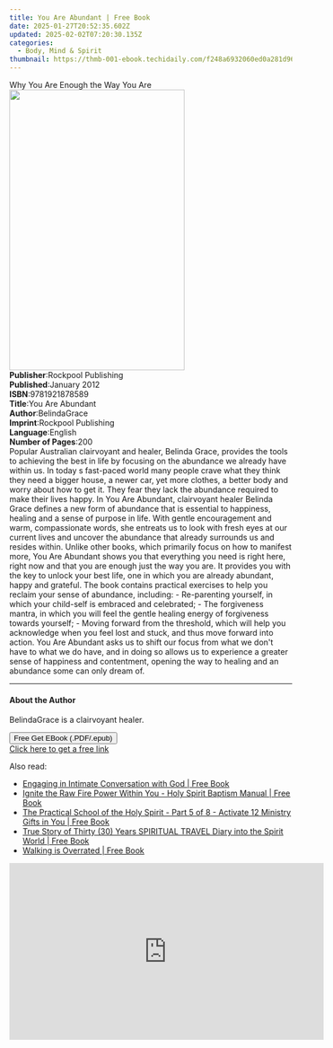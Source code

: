 ```yaml
---
title: You Are Abundant | Free Book
date: 2025-01-27T20:52:35.602Z
updated: 2025-02-02T07:20:30.135Z
categories:
  - Body, Mind & Spirit
thumbnail: https://thmb-001-ebook.techidaily.com/f248a6932060ed0a281d96a70b60d565c90979c8f4b4a7ef64e71e8978883164.jpg
---
```

<main id="book-container">
  <div class="flex flex-col">
    <div class="book-brief flex-1 py-6 px-4 sm:p-6 md:py-10 md:px-8">
      <!-- brief-->
      <div class="book-brief-main">Why You Are Enough the Way You Are</div>
    </div>
    <div
      class="book-meta-info flex-1 grid gap-4 col-start-1 col-end-3 row-start-1 sm:mb-6 sm:grid-cols-4 lg:gap-6 lg:col-start-2 lg:row-end-6 lg:row-span-6 lg:mb-0"
    >
      <div
        class="book-meta-info-left place-content-center mt-4 p-4 text-sm leading-6 col-start-2 col-span-2 dark:text-slate-400"
      >
        <img
          class="w-full h-500 object-cover rounded-lg sm:h-255 sm:col-span-2 lg:col-span-full"
          src="https://img-001-ebook.techidaily.com/a4a0be486367d505fe62e822f3c7def3fcd865881b44482b64d8dfadff98cdd6.jpg"
          alt=""
          width="312"
          height="500"
        />
      </div>
      <div
        class="book-meta-info-right mt-2 col-start-1 row-start-2 col-span-3 self-center"
      >
        <!-- meta data  -->
        <div class="flex flex-col px-4 md:px-8">
          <div class="flex-1">
            <strong>Publisher</strong>:<span class="px-2"
              >Rockpool Publishing</span
            >
          </div>
          <div class="flex-1">
            <strong>Published</strong>:<span class="px-2">January 2012</span>
          </div>
          <div class="flex-1">
            <strong>ISBN</strong>:<span class="px-2">9781921878589</span>
          </div>
          <div class="flex-1">
            <strong>Title</strong>:<span class="px-2">You Are Abundant</span>
          </div>
          <div class="flex-1">
            <strong>Author</strong>:<span class="px-2">BelindaGrace</span>
          </div>
          <div class="flex-1">
            <strong>Imprint</strong>:<span class="px-2"
              >Rockpool Publishing</span
            >
          </div>
          <div class="flex-1">
            <strong>Language</strong>:<span class="px-2">English</span>
          </div>
          <div class="flex-1">
            <strong>Number of Pages</strong>:<span class="px-2">200</span>
          </div>
        </div>
      </div>
    </div>
    <div class="book-description flex-1 py-6 px-4 sm:p-6 md:py-10 md:px-8">
      <div class="book-description-main">
        <div accordion-content="" id="description">
          Popular Australian clairvoyant and healer, Belinda Grace, provides the
          tools to achieving the best in life by focusing on the abundance we
          already have within us. In today s fast-paced world many people crave
          what they think they need a bigger house, a newer car, yet more
          clothes, a better body and worry about how to get it. They fear they
          lack the abundance required to make their lives happy. In You Are
          Abundant, clairvoyant healer Belinda Grace defines a new form of
          abundance that is essential to happiness, healing and a sense of
          purpose in life. With gentle encouragement and warm, compassionate
          words, she entreats us to look with fresh eyes at our current lives
          and uncover the abundance that already surrounds us and resides
          within. Unlike other books, which primarily focus on how to manifest
          more, You Are Abundant shows you that everything you need is right
          here, right now and that you are enough just the way you are. It
          provides you with the key to unlock your best life, one in which you
          are already abundant, happy and grateful. The book contains practical
          exercises to help you reclaim your sense of abundance, including: -
          Re-parenting yourself, in which your child-self is embraced and
          celebrated; - The forgiveness mantra, in which you will feel the
          gentle healing energy of forgiveness towards yourself; - Moving
          forward from the threshold, which will help you acknowledge when you
          feel lost and stuck, and thus move forward into action. You Are
          Abundant asks us to shift our focus from what we don't have to what we
          do have, and in doing so allows us to experience a greater sense of
          happiness and contentment, opening the way to healing and an abundance
          some can only dream of.
        </div>
        <div class="accordion-fader"></div>
      </div>
    </div>
    <div class="book-excerpts flex-1 py-6 px-4 sm:p-6 md:py-10 md:px-8">
      <!-- excerpts-->
      <div class="book-excerpts-main">
        <hr />
        <h4 class="placeholder placeholder-heading">
          <span>About the Author</span>
        </h4>
        <p>BelindaGrace is a clairvoyant healer.</p>
      </div>
    </div>
    <div
      class="book-about-author flex-1 py-6 px-4 sm:p-6 md:py-10 md:px-8"
    ></div>
    <div class="book-free-get flex-1 py-6 px-4 sm:p-6 md:py-10 md:px-8">
      <button
        id="btn-free-get"
        class="bg-blue-500 hover:bg-blue-700 text-white font-bold py-2 px-4 rounded"
      >
        Free Get EBook (.PDF/.epub)
      </button>
      <div id="countdown-display" class="px-2 text-lg mt-2"></div>
      <a
        id="free-link"
        class="hidden bg-blue-500 hover:bg-blue-700 text-white font-bold py-2 px-4 rounded"
        href="https://www.ebooks.com/en-us/book/211372481/you-are-abundant/belindagrace/"
        target="_blank"
        >Click here to get a free link</a
      >
    </div>
    <script>
      let countdownTime = 0;
      let countdownInterval = null;
      document
        .getElementById('btn-free-get')
        .addEventListener('click', startCountdown);
      function startCountdown() {
        countdownTime = new Date().getTime() + 60000 * 3;
        countdownInterval = setInterval(updateCountdown, 1000);
        document.getElementById('btn-free-get').disabled = true;
        document
          .getElementById('btn-free-get')
          .classList.add('bg-gray-500', 'cursor-not-allowed');
      }
      function updateCountdown() {
        let currentTime = new Date().getTime();
        let timeLeft = countdownTime - currentTime;
        let secondsLeft = Math.floor(timeLeft / 1000);
        document.getElementById('countdown-display').innerHTML =
          `Remaining time: ${secondsLeft} seconds.`;
        if (secondsLeft <= 0) {
          clearInterval(countdownInterval);
          document.getElementById('btn-free-get').classList.add('hidden');
          document.getElementById('free-link').classList.remove('hidden');
          document.getElementById('countdown-display').innerHTML = '';
        }
      }
    </script>
  </div>
</main>

<ins class="adsbygoogle"
      style="display:block"
      data-ad-client="ca-pub-7571918770474297"
      data-ad-slot="8358498916"
      data-ad-format="auto"
      data-full-width-responsive="true"></ins>
    

<span class="atpl-alsoreadstyle">Also read:</span>
<div><ul>
<li><a href="https://novels-ebooks.techidaily.com/210868230-9781088164877-engaging-in-intimate-conversation-with-god/"><u>Engaging in Intimate Conversation with God | Free Book</u></a></li>
<li><a href="https://novels-ebooks.techidaily.com/210868328-9781088171912-ignite-the-raw-fire-power-within-you-holy-spirit-baptism-manual/"><u>Ignite the Raw Fire Power Within You - Holy Spirit Baptism Manual | Free Book</u></a></li>
<li><a href="https://novels-ebooks.techidaily.com/210868320-9781088162477-the-practical-school-of-the-holy-spirit-part-5-of-8-activate-12-ministry-gifts-in-you/"><u>The Practical School of the Holy Spirit - Part 5 of 8 - Activate 12 Ministry Gifts in You | Free Book</u></a></li>
<li><a href="https://novels-ebooks.techidaily.com/210868312-9781087923352-true-story-of-thirty-30-years-spiritual-travel-diary-into-the-spirit-world/"><u>True Story of Thirty (30) Years SPIRITUAL TRAVEL Diary into the Spirit World | Free Book</u></a></li>
<li><a href="https://novels-ebooks.techidaily.com/210868182-9798886444919-walking-is-overrated/"><u>Walking is Overrated | Free Book</u></a></li>
</ul></div>

<!-- affiliate ads begin -->
<iframe width="560" height="315" src="https://www.youtube.com/embed/aRMCbJxLuwE?si=E5sfJvoqkv1qCMWz" title="YouTube video player" frameborder="0" allow="accelerometer; autoplay; clipboard-write; encrypted-media; gyroscope; picture-in-picture; web-share" referrerpolicy="strict-origin-when-cross-origin" allowfullscreen></iframe>
<!-- affiliate ads end -->

